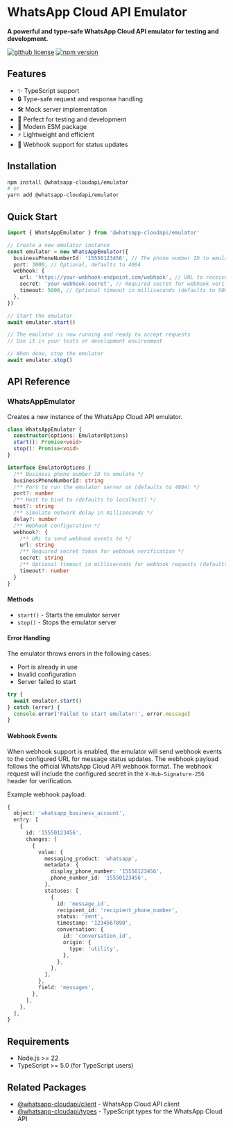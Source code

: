 # WhatsApp Cloud API Emulator

**A powerful and type-safe WhatsApp Cloud API emulator for testing and development.**

[![github license](https://img.shields.io/github/license/ericvera/whatsapp-cloudapi.svg?style=flat-square)](https://github.com/ericvera/whatsapp-cloudapi/blob/master/LICENSE)
[![npm version](https://img.shields.io/npm/v/%40whatsapp-cloudapi%2Femulator.svg?style=flat-square)](https://npmjs.org/package/%40whatsapp-cloudapi%2Femulator)

## Features

- ✨ TypeScript support
- 🔒 Type-safe request and response handling
- 🛠️ Mock server implementation
- 🧪 Perfect for testing and development
- 🔄 Modern ESM package
- ⚡ Lightweight and efficient
- 🔔 Webhook support for status updates

## Installation

```bash
npm install @whatsapp-cloudapi/emulator
# or
yarn add @whatsapp-cloudapi/emulator
```

## Quick Start

```typescript
import { WhatsAppEmulator } from '@whatsapp-cloudapi/emulator'

// Create a new emulator instance
const emulator = new WhatsAppEmulator({
  businessPhoneNumberId: '15550123456', // The phone number ID to emulate
  port: 3000, // Optional, defaults to 4004
  webhook: {
    url: 'https://your-webhook-endpoint.com/webhook', // URL to receive webhook events
    secret: 'your-webhook-secret', // Required secret for webhook verification
    timeout: 5000, // Optional timeout in milliseconds (defaults to 5000)
  },
})

// Start the emulator
await emulator.start()

// The emulator is now running and ready to accept requests
// Use it in your tests or development environment

// When done, stop the emulator
await emulator.stop()
```

## API Reference

### WhatsAppEmulator

Creates a new instance of the WhatsApp Cloud API emulator.

```typescript
class WhatsAppEmulator {
  constructor(options: EmulatorOptions)
  start(): Promise<void>
  stop(): Promise<void>
}

interface EmulatorOptions {
  /** Business phone number ID to emulate */
  businessPhoneNumberId: string
  /** Port to run the emulator server on (defaults to 4004) */
  port?: number
  /** Host to bind to (defaults to localhost) */
  host?: string
  /** Simulate network delay in milliseconds */
  delay?: number
  /** Webhook configuration */
  webhook?: {
    /** URL to send webhook events to */
    url: string
    /** Required secret token for webhook verification */
    secret: string
    /** Optional timeout in milliseconds for webhook requests (defaults to 5000) */
    timeout?: number
  }
}
```

#### Methods

- `start()` - Starts the emulator server
- `stop()` - Stops the emulator server

#### Error Handling

The emulator throws errors in the following cases:

- Port is already in use
- Invalid configuration
- Server failed to start

```typescript
try {
  await emulator.start()
} catch (error) {
  console.error('Failed to start emulator:', error.message)
}
```

#### Webhook Events

When webhook support is enabled, the emulator will send webhook events to the configured URL for message status updates. The webhook payload follows the official WhatsApp Cloud API webhook format. The webhook request will include the configured secret in the `X-Hub-Signature-256` header for verification.

Example webhook payload:

```typescript
{
  object: 'whatsapp_business_account',
  entry: [
    {
      id: '15550123456',
      changes: [
        {
          value: {
            messaging_product: 'whatsapp',
            metadata: {
              display_phone_number: '15550123456',
              phone_number_id: '15550123456',
            },
            statuses: [
              {
                id: 'message_id',
                recipient_id: 'recipient_phone_number',
                status: 'sent',
                timestamp: '1234567890',
                conversation: {
                  id: 'conversation_id',
                  origin: {
                    type: 'utility',
                  },
                },
              },
            ],
          },
          field: 'messages',
        },
      ],
    },
  ],
}
```

## Requirements

- Node.js >= 22
- TypeScript >= 5.0 (for TypeScript users)

## Related Packages

- [@whatsapp-cloudapi/client](https://www.npmjs.com/package/@whatsapp-cloudapi/client) - WhatsApp Cloud API client
- [@whatsapp-cloudapi/types](https://www.npmjs.com/package/@whatsapp-cloudapi/types) - TypeScript types for the WhatsApp Cloud API
